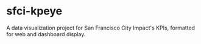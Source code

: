 # sfci-kpeye
A data visualization project for San Francisco City Impact's KPIs, formatted for web and dashboard display.
